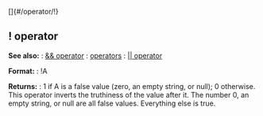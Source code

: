 []{#/operator/!}
## ! operator
**See also:**
:   [&& operator](#/operator/&&)
:   [operators](#/operator)
:   [\|\| operator](#/operator/%7C%7C)
<!-- -->
**Format:**
:   !A
<!-- -->
**Returns:**
:   1 if A is a false value (zero, an empty string, or null); 0
    otherwise.
This operator inverts the truthiness of the value after it.
The number 0, an empty string, or null are all false values. Everything
else is true.